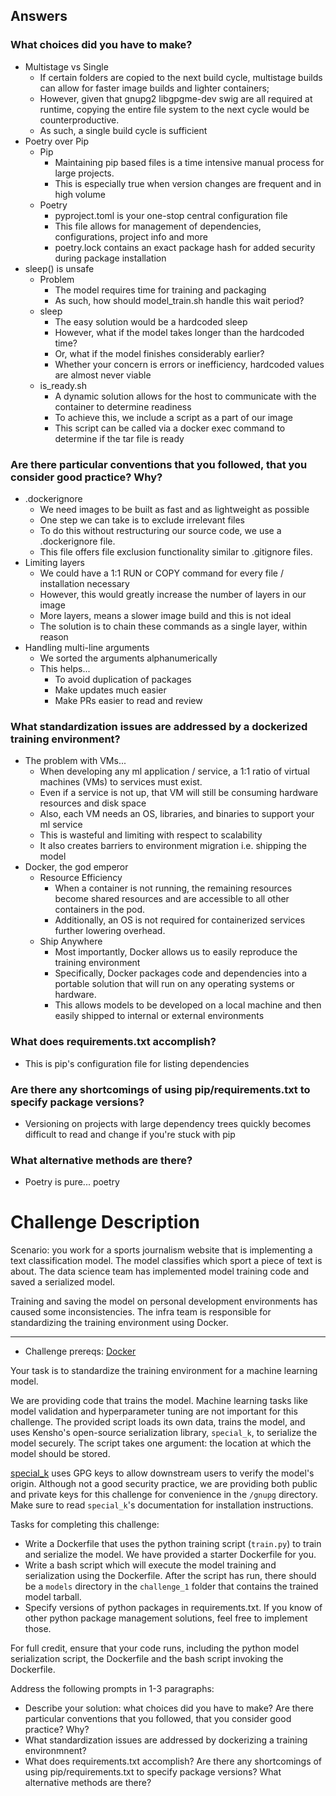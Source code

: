 ## Answers
### What choices did you have to make?
  + Multistage vs Single
    + If certain folders are copied to the next build cycle, multistage builds can allow for faster image builds and lighter containers;
    + However, given that gnupg2 libgpgme-dev swig are all required at runtime, copying the entire file system to the next cycle would be counterproductive.
    + As such, a single build cycle is sufficient
  + Poetry over Pip
    + Pip
      + Maintaining pip based files is a time intensive manual process for large projects.
      + This is especially true when version changes are frequent and in high volume 
    + Poetry
      + pyproject.toml is your one-stop central configuration file 
      + This file allows for management of dependencies, configurations, project info and more
      + poetry.lock contains an exact package hash for added security during package installation 
  + sleep() is unsafe
    + Problem
      + The model requires time for training and packaging
      + As such, how should model_train.sh handle this wait period?
    + sleep 
      + The easy solution would be a hardcoded sleep
      + However, what if the model takes longer than the hardcoded time? 
      + Or, what if the model finishes considerably earlier?
      + Whether your concern is errors or inefficiency, hardcoded values are almost never viable
    + is_ready.sh
      + A dynamic solution allows for the host to communicate with the container to determine readiness
      + To achieve this, we include a script as a part of our image
      + This script can be called via a docker exec command to determine if the tar file is ready
### Are there particular conventions that you followed, that you consider good practice? Why?
  + .dockerignore
    + We need images to be built as fast and as lightweight as possible
    + One step we can take is to exclude irrelevant files 
    + To do this without restructuring our source code, we use a .dockerignore file. 
    + This file offers file exclusion functionality similar to .gitignore files.
  + Limiting layers
    + We could have a 1:1 RUN or COPY command for every file / installation necessary 
    + However, this would greatly increase the number of layers in our image
    + More layers, means a slower image build and this is not ideal
    + The solution is to chain these commands as a single layer, within reason
  + Handling multi-line arguments
    + We sorted the arguments alphanumerically
    + This helps...
      + To avoid duplication of packages
      + Make updates much easier 
      + Make PRs easier to read and review
### What standardization issues are addressed by a dockerized training environment?
  + The problem with VMs...
    + When developing any ml application / service, a 1:1 ratio of virtual machines (VMs) to services must exist. 
    + Even if a service is not up, that VM will still be consuming hardware resources and disk space
    + Also, each VM needs an OS, libraries, and binaries to support your ml service
    + This is wasteful and limiting with respect to scalability
    + It also creates barriers to environment migration i.e. shipping the model
  + Docker, the god emperor
    + Resource Efficiency 
      + When a container is not running, the remaining resources become shared resources and are accessible to all other containers in the pod. 
      + Additionally, an OS is not required for containerized services further lowering overhead. 
    + Ship Anywhere
      + Most importantly, Docker allows us to easily reproduce the training environment
      + Specifically, Docker packages code and dependencies into a portable solution that will run on any operating systems or hardware.
      + This allows models to be developed on a local machine and then easily shipped to internal or external environments
### What does requirements.txt accomplish? 
  + This is pip's configuration file for listing dependencies
### Are there any shortcomings of using pip/requirements.txt to specify package versions? 
  + Versioning on projects with large dependency trees quickly becomes difficult to read and change if you're stuck with pip
### What alternative methods are there?
  + Poetry is pure... poetry

# Challenge Description

Scenario: you work for a sports journalism website that is implementing a text classification model. The model
classifies which sport a piece of text is about. The data science team has implemented model training code and saved a
serialized model.

Training and saving the model on personal development environments has caused some inconsistencies. The infra team is
responsible for standardizing the training environment using Docker.

***

+ Challenge prereqs: [Docker](https://www.docker.com/)

Your task is to standardize the training environment for a machine learning model.

We are providing code that trains the model. Machine learning tasks like model validation and hyperparameter tuning are
not important for this challenge. The provided script loads its own data, trains the model, and uses Kensho's
open-source serialization library, `special_k`, to serialize the model securely. The script takes one argument: the
location at which the model should be stored.

[special_k](https://github.com/kensho-technologies/special_k/blob/master/docs/usage.md#serializing-and-deserializing-models)
uses GPG keys to allow downstream users to verify the model's origin. Although not a good security practice, we are
providing both public and private keys for this challenge for convenience in the `/gnupg` directory. Make sure to
read `special_k`'s documentation for installation instructions.

Tasks for completing this challenge:

+ Write a Dockerfile that uses the python training script (`train.py`) to train and serialize the model. We have
  provided a starter Dockerfile for you.
+ Write a bash script which will execute the model training and serialization using the Dockerfile. After the script has
  run, there should be a `models` directory in the `challenge_1` folder that contains the trained model tarball.
+ Specify versions of python packages in requirements.txt. If you know of other python package management solutions,
  feel free to implement those.

For full credit, ensure that your code runs, including the python model serialization script, the Dockerfile and the
bash script invoking the Dockerfile.

Address the following prompts in 1-3 paragraphs:

+ Describe your solution: what choices did you have to make? Are there particular conventions that you followed, that
  you consider good practice? Why?
+ What standardization issues are addressed by dockerizing a training environmnent?
+ What does requirements.txt accomplish? Are there any shortcomings of using pip/requirements.txt to specify package
  versions? What alternative methods are there?
